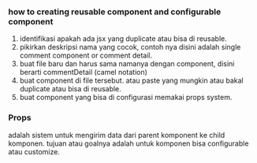 ### how to creating reusable component and configurable component

1. identifikasi apakah ada jsx yang duplicate atau bisa di reusable.
2. pikirkan deskripsi nama yang cocok, contoh nya disini adalah single comment component or comment detail.
3. buat file baru dan harus sama namanya dengan component, disini berarti commentDetail (camel notation)
4. buat component di file tersebut. atau paste yang mungkin atau bakal duplicate atau bisa di reusable.
5. buat component yang bisa di configurasi memakai props system.

### Props

adalah sistem untuk mengirim data dari parent komponent ke child komponen.
tujuan atau goalnya adalah untuk komponen bisa configurable atau customize.
